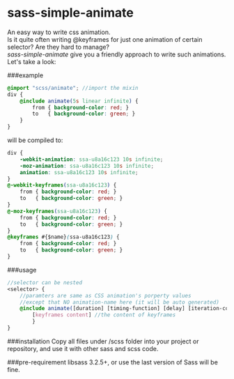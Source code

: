 # sass-simple-animate
An easy way to write css animation.<br>
Is it quite often writing @keyframes for just one animation of certain selector? Are they hard to manage?<br>
*sass-simple-animate* give you a friendly approach to write such animations. Let's take a look:

###example
```scss
@import "scss/animate"; //import the mixin
div {
    @include animate(5s linear infinite) {
        from { background-color: red; }
    	to   { background-color: green; }
    }
}
```
will be compiled to:
```css
div {
	-webkit-animation: ssa-u8a16c123 10s infinite;
	-moz-animation: ssa-u8a16c123 10s infinite;
	animation: ssa-u8a16c123 10s infinite;
}
@-webkit-keyframes(ssa-u8a16c123) {
	from { background-color: red; }
	to   { background-color: green; }
}
@-moz-keyframes(ssa-u8a16c123) {
	from { background-color: red; }
	to   { background-color: green; }
}
@keyframes #{$name}(ssa-u8a16c123) {
	from { background-color: red; }
	to   { background-color: green; }
}
```

###usage
```scss
//selector can be nested
<selector> {
    //paramters are same as CSS animation's porperty values
    //except that NO animation-name here (it will be auto generated)
    @include animate([duration] [timing-function] [delay] [iteration-count] [direction] [fill-mode] [play-state]) {
        [keyframes content] //the content of keyframes
        }
}
```

###installation
Copy all files under /scss folder into your project or repository, and use it with other sass and scss code.

###pre-requirement
libsass 3.2.5+, or use the last version of Sass will be fine.